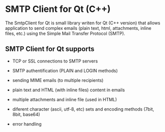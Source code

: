 SMTP Client for Qt (C++)
========================

The SmtpClient for Qt is small library writen for Qt (C++ version) that allows application to send complex emails (plain text, html, attachments, inline files, etc.) using the Simple Mail Transfer Protocol (SMTP).


SMTP Client for Qt supports
---------------------------

- TCP or SSL connections to SMTP servers

- SMTP authentification (PLAIN and LOGIN methods)

- sending MIME emails (to multiple recipients)

- plain text and HTML (with inline files) content in emails

- multiple attachments and inline file (used in HTML)

- diferent character (ascii, utf-8, etc) sets and encoding methods (7bit, 8bit, base64)

- error handling
